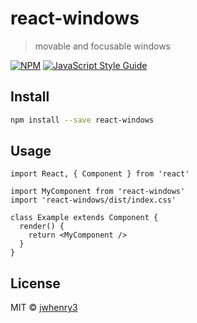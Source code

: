 # react-windows

> movable and focusable windows

[![NPM](https://img.shields.io/npm/v/react-windows.svg)](https://www.npmjs.com/package/react-windows) [![JavaScript Style Guide](https://img.shields.io/badge/code_style-standard-brightgreen.svg)](https://standardjs.com)

## Install

```bash
npm install --save react-windows
```

## Usage

```tsx
import React, { Component } from 'react'

import MyComponent from 'react-windows'
import 'react-windows/dist/index.css'

class Example extends Component {
  render() {
    return <MyComponent />
  }
}
```

## License

MIT © [jwhenry3](https://github.com/jwhenry3)

